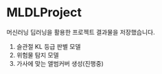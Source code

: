# MLDLProject
머신러닝 딥러닝을 활용한 프로젝트 결과물을 저장했습니다.
1. 슬관절 KL 등급 판별 모델
2. 위험물 탐지 모델
3. 가사에 맞는 앨범커버 생성(진행중)